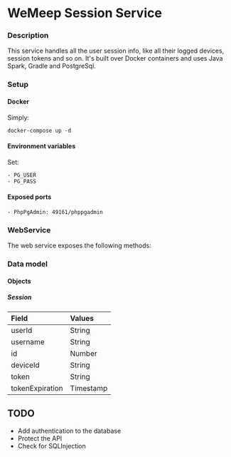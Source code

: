 # WeMeep Session Service
### Description
This service handles all the user session info, like all their logged devices, session tokens and so on. It's built over Docker containers and uses Java Spark, Gradle and PostgreSql.

### Setup
#### Docker
Simply:
```
docker-compose up -d
```
#### Environment variables
Set:
```
- PG_USER
- PG_PASS
```

#### Exposed ports
```
- PhpPgAdmin: 49161/phppgadmin
```

### WebService
The web service exposes the following methods:

### Data model
#### Objects
##### Session
|  Field      |  Values   |
| :---------- | :-------- |
| userId      | String    |
| username      | String    |
| id          | Number    |
| deviceId    | String    |
| token       | String    |
| tokenExpiration | Timestamp|

## TODO
- Add authentication to the database
- Protect the API
- Check for SQLInjection

